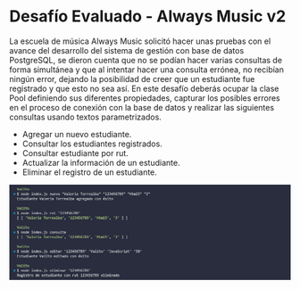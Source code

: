 # Desafío Evaluado - Always Music v2

La escuela de música Always Music solicitó hacer unas pruebas con el avance del desarrollo
del sistema de gestión con base de datos PostgreSQL, se dieron cuenta que no se podían
hacer varias consultas de forma simultánea y que al intentar hacer una consulta errónea, no
recibían ningún error, dejando la posibilidad de creer que un estudiante fue registrado y que
esto no sea así.
En este desafío deberás ocupar la clase Pool definiendo sus diferentes propiedades, capturar
los posibles errores en el proceso de conexión con la base de datos y realizar las siguientes
consultas usando textos parametrizados.
  - Agregar un nuevo estudiante.
  - Consultar los estudiantes registrados.
  - Consultar estudiante por rut.
  - Actualizar la información de un estudiante.
  - Eliminar el registro de un estudiante.

![002](screenshot/002.png)
